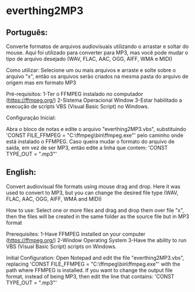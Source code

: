 # everthing2MP3
Português:
------------------
Converte formatos de arquivos audiovisuais utilizando o arrastar e soltar do mouse.
Aqui foi utilizado para converter para MP3, mas você pode mudar o tipo de arquivo desejado (WAV, FLAC, AAC, OGG, AIFF, WMA e MIDI)

Como utilizar:
Selecione um ou mais arquivos e arraste e solte sobre o arquivo "x", então os arquivos serão criados na mesma pasta do arquivo de origem mas em formato MP3

Pré-requisitos:
1-Ter o FFMPEG instalado no computador (https://ffmpeg.org/)
2-Sistema Operacional Window
3-Estar habilitado a execução de scripts VBS (Visual Basic Script) no Windows.

Configuração Inicial:

Abra o bloco de notas e edite o arquivo "everthing2MP3.vbs", substituindo 
'CONST FILE_FFMPEG = "C:\ffmpeg\bin\ffmpeg.exe"' pelo caminho onde está instalado o FFMPEG.
Caso queira mudar o formato do arquivo de saída, em vez de ser MP3, então edite a linha que contem: 
'CONST TYPE_OUT = ".mp3"'

English:
------------------
Convert audiovisual file formats using mouse drag and drop.
Here it was used to convert to MP3, but you can change the desired file type (WAV, FLAC, AAC, OGG, AIFF, WMA and MIDI)

How to use:
Select one or more files and drag and drop them over file "x", then the files will be created in the same folder as the source file but in MP3 format

Prerequisites:
1-Have FFMPEG installed on your computer (https://ffmpeg.org/)
2-Window Operating System
3-Have the ability to run VBS (Visual Basic Script) scripts on Windows.

Initial Configuration:
Open Notepad and edit the file "everthing2MP3.vbs", replacing 
'CONST FILE_FFMPEG = "C:\ffmpeg\bin\ffmpeg.exe"' with the path where FFMPEG is installed.
If you want to change the output file format, instead of being MP3, then edit the line that contains:
'CONST TYPE_OUT = ".mp3"'
